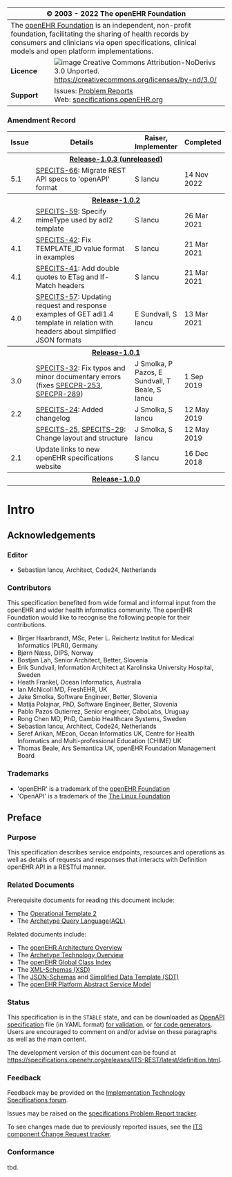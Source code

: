 <table>
    <colgroup>
        <col style="width: 20%;">
        <col style="width: 80%;">
    </colgroup>
    <thead>
    <tr>
        <th colspan="2">© 2003 - 2022 The openEHR Foundation</th>
    </tr>
    </thead>
    <tbody>
    <tr>
        <td colspan="2">
            The <a href="https://www.openEHR.org" target="_blank" rel="noopener">openEHR Foundation</a> is an independent, non-profit foundation, facilitating the sharing of health records by consumers and clinicians via open specifications, clinical models and open platform implementations.
        </td>
    </tr>
    <tr>
        <td><strong>Licence</strong></td>
        <td><span class="image"><img src="https://specifications.openehr.org/images/cc-by-nd-88x31.png" alt="image"></span> Creative Commons Attribution-NoDerivs 3.0 Unported.
            <a href="https://creativecommons.org/licenses/by-nd/3.0/" class="bare">https://creativecommons.org/licenses/by-nd/3.0/</a>
        </td>
    </tr>
    <tr>
        <td><strong>Support</strong></td>
        <td>Issues: <a href="https://specifications.openehr.org/components/ITS/open_issues" target="_blank" rel="noopener">Problem Reports</a><br>
            Web: <a href="https://specifications.openehr.org" target="_blank" rel="noopener">specifications.openEHR.org</a>
        </td>
    </tr>
    </tbody>
</table>

### Amendment Record

<table>
    <colgroup>
        <col style="width: 9%;">
        <col style="width: 55%;">
        <col style="width: 18%;">
        <col style="width: 18%;">
    </colgroup>
    <thead>
    <tr>
        <th>Issue</th>
        <th>Details</th>
        <th>Raiser, Implementer</th>
        <th>Completed</th>
    </tr>
    </thead>
    <tbody>
    <tr>
        <th colspan="4"><a href="https://specifications.openehr.org/releases/ITS-REST/latest" target="_blank" rel="noopener">Release-1.0.3 (unreleased)</a></th>
    </tr>
    <tr>
        <td>5.1</td>
        <td><a href="https://specifications.openehr.org/tickets/SPECITS-66" target="_blank" rel="noopener">SPECITS-66</a>:
            Migrate REST API specs to 'openAPI' format</td>
        <td>S Iancu</td>
        <td>14 Nov 2022</td>
    </tr>
    <tr>
        <th colspan="4"><a href="https://specifications.openehr.org/releases/ITS-REST/Release-1.0.2" target="_blank" rel="noopener">Release-1.0.2</a></th>
    </tr>
    <tr>
        <td>4.2</td>
        <td><a href="https://specifications.openehr.org/tickets/SPECITS-59" target="_blank" rel="noopener">SPECITS-59</a>:
            Specify mimeType used by adl2 template</td>
        <td>S Iancu</td>
        <td>26 Mar 2021</td>
    </tr>
    <tr>
        <td>4.1</td>
        <td><a href="https://specifications.openehr.org/tickets/SPECITS-42" target="_blank" rel="noopener">SPECITS-42</a>:
            Fix TEMPLATE_ID value format in examples</td>
        <td>S Iancu</td>
        <td>21 Mar 2021</td>
    </tr>
    <tr>
        <td>4.1</td>
        <td><a href="https://specifications.openehr.org/tickets/SPECITS-41" target="_blank" rel="noopener">SPECITS-41</a>:
            Add double quotes to ETag and If-Match headers</td>
        <td>S Iancu</td>
        <td>21 Mar 2021</td>
    </tr>
    <tr>
        <td>4.0</td>
        <td><a href="https://specifications.openehr.org/tickets/SPECITS-57" target="_blank" rel="noopener">SPECITS-57</a>:
            Updating request and response examples of GET adl1.4 template in relation with headers about simplified JSON formats</td>
        <td>E Sundvall, S Iancu</td>
        <td>13 Mar 2021</td>
    </tr>
    <tr>
        <th colspan="4"><a href="https://specifications.openehr.org/releases/ITS-REST/Release-1.0.1" target="_blank" rel="noopener">Release-1.0.1</a></th>
    </tr>
    <tr>
        <td>3.0</td>
        <td><a href="https://specifications.openehr.org/tickets/SPECITS-32" target="_blank" rel="noopener">SPECITS-32</a>: Fix typos and minor documentary errors (fixes
            <a href="https://specifications.openehr.org/tickets/SPECPR-252" target="_blank" rel="noopener">SPECPR-253</a>,
            <a href="https://specifications.openehr.org/tickets/SPECPR-289" target="_blank" rel="noopener">SPECPR-289</a>)</td>
        <td>J Smolka, P Pazos, E Sundvall, T Beale, S Iancu</td>
        <td>1 Sep 2019</td>
    </tr>
    <tr>
        <td>2.2</td>
        <td><a href="https://specifications.openehr.org/tickets/SPECITS-24" target="_blank" rel="noopener">SPECITS-24</a>: Added changelog</td>
        <td>J Smolka, S Iancu</td>
        <td>12 May 2019</td>
    </tr>
    <tr>
        <td></td>
        <td><a href="https://specifications.openehr.org/tickets/SPECITS-25" target="_blank" rel="noopener">SPECITS-25</a>,
            <a href="https://specifications.openehr.org/tickets/SPECITS-29" target="_blank" rel="noopener">SPECITS-29</a>: Change layout and structure</td>
        <td>J Smolka, S Iancu</td>
        <td>12 May 2019</td>
    </tr>
    <tr>
        <td>2.1</td>
        <td>Update links to new openEHR specifications website</td>
        <td>S Iancu</td>
        <td>16 Dec 2018</td>
    </tr>
    <tr>
        <th colspan="4"><a href="https://specifications.openehr.org/releases/ITS-REST/Release-1.0.0" target="_blank" rel="noopener">Release-1.0.0</a></th>
    </tr>
    </tbody>
</table>


# Intro


## Acknowledgements

### Editor
- Sebastian Iancu, Architect, Code24, Netherlands

### Contributors
This specification benefited from wide formal and informal input from the openEHR and wider health informatics community. The openEHR Foundation would like to recognise the following people for their contributions.
- Birger Haarbrandt, MSc, Peter L. Reichertz Institut for Medical Informatics (PLRI), Germany
- Bjørn Næss, DIPS, Norway
- Bostjan Lah, Senior Architect, Better, Slovenia
- Erik Sundvall, Information Architect at Karolinska University Hospital, Sweden
- Heath Frankel, Ocean Informatics, Australia
- Ian McNicoll MD, FreshEHR, UK
- Jake Smolka, Software Engineer, Better, Slovenia
- Matija Polajnar, PhD, Software Engineer, Better, Slovenia
- Pablo Pazos Gutierrez, Senior engineer, CaboLabs, Uruguay
- Rong Chen MD, PhD, Cambio Healthcare Systems, Sweden
- Sebastian Iancu, Architect, Code24, Netherlands
- Seref Arikan, MEcon, Ocean Informatics UK, Centre for Health Informatics and Multi-professional Education (CHIME) UK
- Thomas Beale, Ars Semantica UK, openEHR Foundation Management Board

### Trademarks
- 'openEHR' is a trademark of the [openEHR Foundation](https://www.openEHR.org)
- 'OpenAPI' is a trademark of the [The Linux Foundation](https://www.linuxfoundation.org)


## Preface

### Purpose

This specification describes service endpoints, resources and operations as well as details of requests and responses that interacts with Definition openEHR API in a RESTful manner.

### Related Documents

Prerequisite documents for reading this document include:

- The [Operational Template 2](https://specifications.openehr.org/releases/AM/latest/OPT2.html)
- The [Archetype Query Language(AQL)](https://specifications.openehr.org/releases/QUERY/latest/AQL.html) 

Related documents include:

- The [openEHR Architecture Overview](https://specifications.openehr.org/releases/BASE/latest/architecture_overview.html)
- The [Archetype Technology Overview](https://specifications.openehr.org/releases/AM/latest/Overview.html)
- The [openEHR Global Class Index](https://specifications.openehr.org/classes)
- The [XML-Schemas (XSD)](https://specifications.openehr.org/releases/ITS-XML/latest)
- The [JSON-Schemas](https://specifications.openehr.org/releases/ITS-JSON/latest) and [Simplified Data Template (SDT)](simplified_data_template.html)
- The [openEHR Platform Abstract Service Model](https://specifications.openehr.org/releases/SM/latest/openehr_platform.html)

### Status

This specification is in the `STABLE` state, and can be downloaded as [OpenAPI specification](https://spec.openapis.org/oas/v3.0.3) file (in YAML format) [for validation](computable/OAS/definition-validation.openapi.yaml), or [for code generators](computable/OAS/definition-codegen.openapi.yaml).
Users are encouraged to comment on and/or advise on these paragraphs as well as the main content.

The development version of this document can be found at <https://specifications.openehr.org/releases/ITS-REST/latest/definition.html>.

### Feedback

Feedback may be provided on the [Implementation Technology Specifications forum](https://discourse.openehr.org/c/specifications/its/41).

Issues may be raised on the [specifications Problem Report tracker](https://openehr.atlassian.net/browse/SPECPR).

To see changes made due to previously reported issues, see the [ITS component Change Request tracker](https://specifications.openehr.org/components/ITS/history).

### Conformance

tbd.

